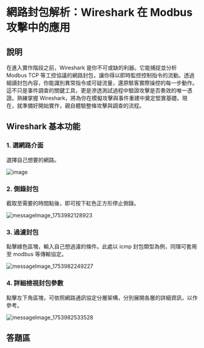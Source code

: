 # 網路封包解析：Wireshark 在 Modbus 攻擊中的應用

## 說明

在進入實作階段之前，Wireshark 是你不可或缺的利器。它能捕捉並分析 Modbus TCP 等工控協議的網路封包，讓你得以即時監控控制指令的流動。透過細讀封包內容，你能識別異常指令或可疑流量，還原駭客實際操控的每一步動作。這不只是事件調查的關鍵工具，更是滲透測試過程中驗證攻擊是否奏效的唯一憑證。熟練掌握 Wireshark，將為你在模擬攻擊與事件重建中奠定堅實基礎。現在，就準備好開始實作，親自體驗整條攻擊與調查的流程。

## Wireshark 基本功能

### 1. 選網路介面
選擇自己想要的網路。

![image](https://hackmd.io/_uploads/rkaJN7KDlg.png)

### 2. 側錄封包
截取至需要的時間點後，即可按下紅色正方形停止側錄。

![messageImage_1753982128923](https://hackmd.io/_uploads/SyVCEmFwee.jpg)

### 3. 過濾封包
點擊綠色區塊，輸入自己想過濾的條件。此處以 icmp 封包類型為例，同理可套用至 modbus 等傳輸協定。

![messageImage_1753982249227](https://hackmd.io/_uploads/ByEUSXtPgg.jpg)

### 4. 詳細檢視封包參數
點擊左下角區塊，可依照網路通訊協定分層架構，分別展開各層的詳細資訊，以作參考。

![messageImage_1753982533528](https://hackmd.io/_uploads/BkIFUmKDeg.jpg)

## 答題區